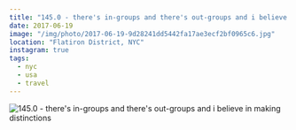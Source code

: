 ```yaml
---
title: "145.0 - there's in-groups and there's out-groups and i believe in making distinctions"
date: 2017-06-19
image: "/img/photo/2017-06-19-9d28241dd5442fa17ae3ecf2bf0965c6.jpg"
location: "Flatiron District, NYC"
instagram: true
tags:
  - nyc
  - usa
  - travel
---
```


![145.0 - there's in-groups and there's out-groups and i believe in making distinctions](/img/photo/2017-06-19-9d28241dd5442fa17ae3ecf2bf0965c6.jpg)
